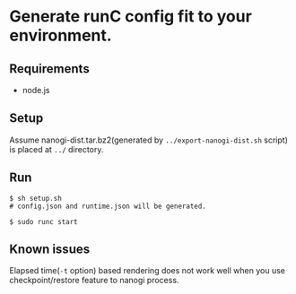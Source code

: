 # Generate runC config fit to your environment.

## Requirements

* node.js 


## Setup

Assume nanogi-dist.tar.bz2(generated by `../export-nanogi-dist.sh` script) is placed at `../` directory.

## Run

    $ sh setup.sh
    # config.json and runtime.json will be generated.

    $ sudo runc start

## Known issues

Elapsed time(`-t` option) based rendering does not work well when you use checkpoint/restore feature to nanogi process.
